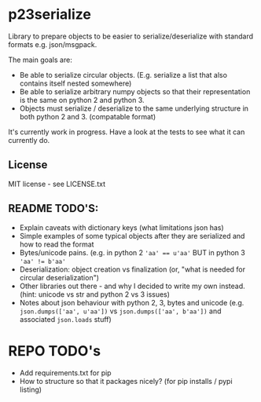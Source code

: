 # p23serialize
Library to prepare objects to be easier to serialize/deserialize with standard formats e.g. json/msgpack.

The main goals are:
* Be able to serialize circular objects.  (E.g. serialize a list that also contains itself nested somewhere)
* Be able to serialize arbitrary numpy objects so that their representation is the same on python 2 and python 3.
* Objects must serialize / deserialize to the same underlying structure in both python 2 and 3. (compatable format)

It's currently work in progress. Have a look at the tests to see what it can currently do.

## License

MIT license - see LICENSE.txt

## README TODO'S:
* Explain caveats with dictionary keys (what limitations json has)
* Simple examples of some typical objects after they are serialized and how to read the format
* Bytes/unicode pains.  (e.g. in python 2 `'aa' == u'aa'` BUT in python 3 `'aa' != b'aa'`
* Deserialization: object creation vs finalization (or, "what is needed for circular deserialization")
* Other libraries out there - and why I decided to write my own instead. (hint: unicode vs str and python 2 vs 3 issues)
* Notes about json behaviour with python 2, 3, bytes and unicode (e.g. `json.dumps(['aa', u'aa'])` vs `json.dumps(['aa', b'aa'])` and associated `json.loads` stuff)

# REPO TODO's
* Add requirements.txt for pip
* How to structure so that it packages nicely? (for pip installs / pypi listing)
